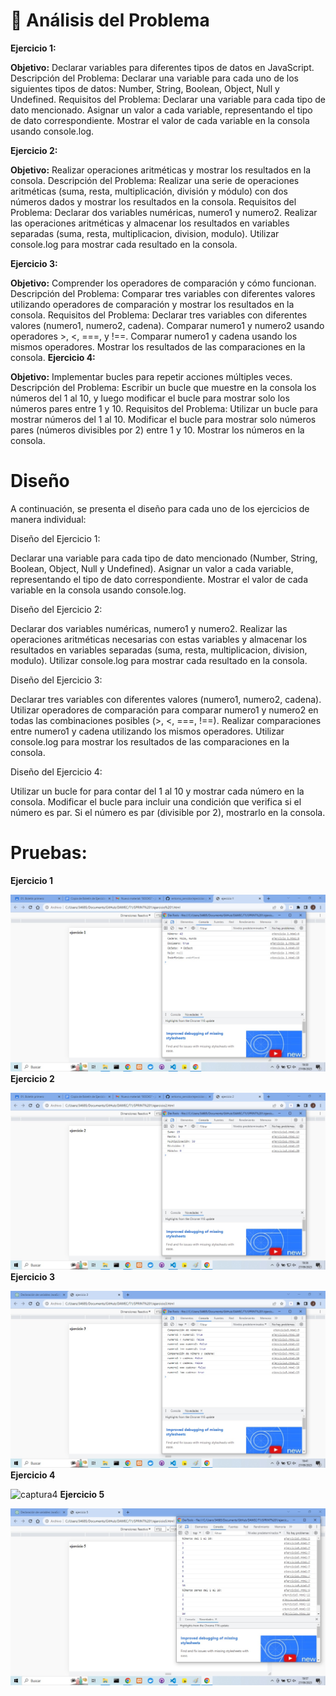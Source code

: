 # 🔎 Análisis del Problema
**Ejercicio 1:**

**Objetivo:**
    Declarar variables para diferentes tipos de datos en JavaScript.
Descripción del Problema: Declarar una variable para cada uno de los siguientes tipos de datos: Number, String, Boolean, Object, Null y Undefined.
Requisitos del Problema:
Declarar una variable para cada tipo de dato mencionado.
Asignar un valor a cada variable, representando el tipo de dato correspondiente.
Mostrar el valor de cada variable en la consola usando console.log.

**Ejercicio 2:**


**Objetivo:** Realizar operaciones aritméticas y mostrar los resultados en la consola.
Descripción del Problema: Realizar una serie de operaciones aritméticas (suma, resta, multiplicación, división y módulo) con dos números dados y mostrar los resultados en la consola.
Requisitos del Problema:
Declarar dos variables numéricas, numero1 y numero2.
Realizar las operaciones aritméticas y almacenar los resultados en variables separadas (suma, resta, multiplicacion, division, modulo).
Utilizar console.log para mostrar cada resultado en la consola. 

**Ejercicio 3:**

**Objetivo:** Comprender los operadores de comparación y cómo funcionan.
Descripción del Problema: Comparar tres variables con diferentes valores utilizando operadores de comparación y mostrar los resultados en la consola.
Requisitos del Problema:
Declarar tres variables con diferentes valores (numero1, numero2, cadena).
Comparar numero1 y numero2 usando operadores >, <, ===, y !==.
Comparar numero1 y cadena usando los mismos operadores.
Mostrar los resultados de las comparaciones en la consola.
**Ejercicio 4:**

**Objetivo:** Implementar bucles para repetir acciones múltiples veces.
Descripción del Problema: Escribir un bucle que muestre en la consola los números del 1 al 10, y luego modificar el bucle para mostrar solo los números pares entre 1 y 10.
Requisitos del Problema:
Utilizar un bucle para mostrar números del 1 al 10.
Modificar el bucle para mostrar solo números pares (números divisibles por 2) entre 1 y 10.
Mostrar los números en la consola.
# Diseño
A continuación, se presenta el diseño para cada uno de los ejercicios de manera individual:

Diseño del Ejercicio 1:

Declarar una variable para cada tipo de dato mencionado (Number, String, Boolean, Object, Null y Undefined).
Asignar un valor a cada variable, representando el tipo de dato correspondiente.
Mostrar el valor de cada variable en la consola usando console.log.

Diseño del Ejercicio 2:

Declarar dos variables numéricas, numero1 y numero2.
Realizar las operaciones aritméticas necesarias con estas variables y almacenar los resultados en variables separadas (suma, resta, multiplicacion, division, modulo).
Utilizar console.log para mostrar cada resultado en la consola.

Diseño del Ejercicio 3:

Declarar tres variables con diferentes valores (numero1, numero2, cadena).
Utilizar operadores de comparación para comparar numero1 y numero2 en todas las combinaciones posibles (>, <, ===, !==).
Realizar comparaciones entre numero1 y cadena utilizando los mismos operadores.
Utilizar console.log para mostrar los resultados de las comparaciones en la consola.

Diseño del Ejercicio 4:

Utilizar un bucle for para contar del 1 al 10 y mostrar cada número en la consola.
Modificar el bucle para incluir una condición que verifica si el número es par.
Si el número es par (divisible por 2), mostrarlo en la consola.

# Pruebas:
**Ejercicio 1**

![captura1](./img/ejercio1.jpg)
**Ejercicio 2**

![captura2](./img/ejercio2.jpg)
**Ejercicio 3**

![captura3](./img/ejercio3.jpg)
**Ejercicio 4**

![captura4](./img/ejercio4.gif)
**Ejercicio 5**

![captura5](./img/ejercio5.jpg)
